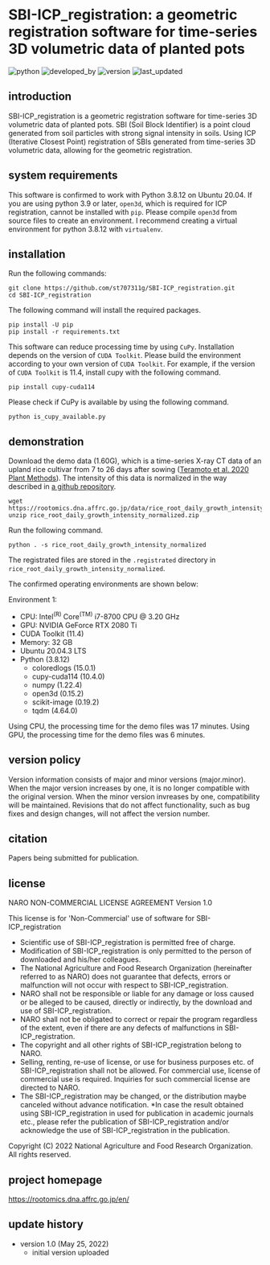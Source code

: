 # SBI-ICP_registration: a geometric registration software for time-series 3D volumetric data of planted pots

![python](https://img.shields.io/badge/Python-3.8.12-lightgreen)
![developed_by](https://img.shields.io/badge/developed%20by-Shota_Teramoto-lightgreen)
![version](https://img.shields.io/badge/version-1.0-lightgreen)
![last_updated](https://img.shields.io/badge/last_update-May_25,_2022-lightgreen)

## introduction

SBI-ICP_registration is a geometric registration software for time-series 3D volumetric data of planted pots. SBI (Soil Block Identifier) is a point cloud generated from soil particles with strong signal intensity in soils. Using ICP (Iterative Closest Point) registration of SBIs generated from time-series 3D volumetric data, allowing for the geometric registration.

## system requirements

This software is confirmed to work with Python 3.8.12 on Ubuntu 20.04. If you are using python 3.9 or later, `open3d`, which is required for ICP registration, cannot be installed with `pip`. Please compile `open3d` from source files to create an environment. I recommend creating a virtual environment for python 3.8.12 with `virtualenv`.

## installation

Run the following commands:

```
git clone https://github.com/st707311g/SBI-ICP_registration.git
cd SBI-ICP_registration
```

The following command will install the required packages.

```
pip install -U pip
pip install -r requirements.txt
```

This software can reduce processing time by using `CuPy`. Installation depends on the version of `CUDA Toolkit`. Please build the environment according to your own version of `CUDA Toolkit`. For example, if the version of `CUDA Toolkit` is 11.4, install cupy with the following command.

```
pip install cupy-cuda114
```

Please check if CuPy is available by using the following command.
```
python is_cupy_available.py
```

## demonstration

Download the demo data (1.60G), which is a time-series X-ray CT data of an upland rice cultivar from 7 to 26 days after sowing ([Teramoto et al. 2020 Plant Methods](https://plantmethods.biomedcentral.com/articles/10.1186/s13007-020-00612-6)). The intensity of this data is normalized in the way described in [a github repository](https://github.com/st707311g/RSAvis3D).

```
wget https://rootomics.dna.affrc.go.jp/data/rice_root_daily_growth_intensity_normalized.zip
unzip rice_root_daily_growth_intensity_normalized.zip
```

Run the following command.

```
python . -s rice_root_daily_growth_intensity_normalized
```

The registrated files are stored in the `.registrated` directory in `rice_root_daily_growth_intensity_normalized`.

The confirmed operating environments are shown below:

Environment 1:
- CPU: Intel<sup>(R)</sup> Core<sup>(TM)</sup> i7-8700 CPU @ 3.20 GHz
- GPU: NVIDIA GeForce RTX 2080 Ti
- CUDA Toolkit (11.4)
- Memory: 32 GB
- Ubuntu 20.04.3 LTS
- Python (3.8.12)
    - coloredlogs (15.0.1)
    - cupy-cuda114 (10.4.0)
    - numpy (1.22.4)
    - open3d (0.15.2)
    - scikit-image (0.19.2)
    - tqdm (4.64.0)

Using CPU, the processing time for the demo files was 17 minutes. Using GPU, the processing time for the demo files was 6 minutes.

## version policy

Version information consists of major and minor versions (major.minor). When the major version increases by one, it is no longer compatible with the original version. When the minor version invreases by one, compatibility will be maintained. Revisions that do not affect functionality, such as bug fixes and design changes, will not affect the version number.

## citation

Papers being submitted for publication.

## license

NARO NON-COMMERCIAL LICENSE AGREEMENT Version 1.0

This license is for 'Non-Commercial' use of software for SBI-ICP_registration

* Scientific use of SBI-ICP_registration is permitted free of charge.
* Modification of SBI-ICP_registration is only permitted to the person of downloaded and his/her colleagues.
* The National Agriculture and Food Research Organization (hereinafter referred to as NARO) does not guarantee that defects, errors or malfunction will not occur with respect to SBI-ICP_registration.
* NARO shall not be responsible or liable for any damage or loss caused or be alleged to be caused, directly or indirectly, by the download and use of SBI-ICP_registration.
* NARO shall not be obligated to correct or repair the program regardless of the extent, even if there are any defects of malfunctions in SBI-ICP_registration.
* The copyright and all other rights of SBI-ICP_registration belong to NARO.
* Selling, renting, re-use of license, or use for business purposes etc. of SBI-ICP_registration shall not be allowed. For commercial use, license of commercial use is required. Inquiries for such commercial license are directed to NARO.
* The SBI-ICP_registration may be changed, or the distribution maybe canceled without advance notification.
*In case the result obtained using SBI-ICP_registration in used for publication in academic journals etc., please refer the publication of SBI-ICP_registration and/or acknowledge the use of SBI-ICP_registration in the publication.

Copyright (C) 2022 National Agriculture and Food Research Organization. All rights reserved.

## project homepage
https://rootomics.dna.affrc.go.jp/en/

## update history

* version 1.0 (May 25, 2022)
  * initial version uploaded


